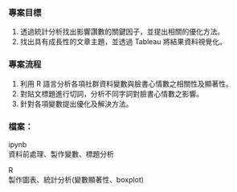 ### 專案目標
1. 透過統計分析找出影響讚數的關鍵因子，並提出相關的優化方法。
2. 找出具有成長性的文章主題，並透過 Tableau 將結果資料視覺化。


### 專案流程
1. 利用 R 語言分析各項社群資料變數與臉書心情數之相關性及顯著性。
2. 對貼文標題進行切詞，分析不同字詞對臉書心情數之影響。
3. 針對各項變數提出優化及解決方法。

### 檔案：<br>
ipynb <br>
資料前處理、製作變數、標題分析

R <br> 
製作圖表、統計分析(變數顯著性、boxplot)
